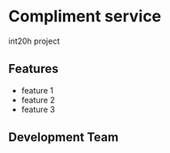 # Compliment service

int20h project

## Features

- feature 1
- feature 2
- feature 3

## Development Team


